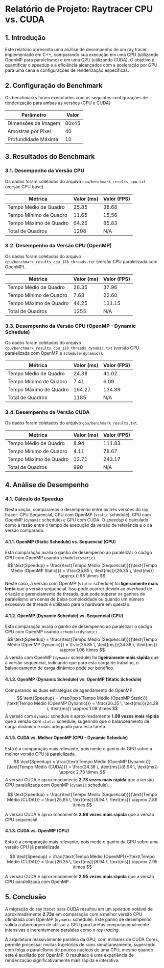 # Relatório de Projeto: Raytracer CPU vs. CUDA

## 1. Introdução
Este relatório apresenta uma análise de desempenho de um ray tracer implementado em C++, comparando sua execução em uma CPU (utilizando OpenMP para paralelismo) e em uma GPU (utilizando CUDA). O objetivo é quantificar o *speedup* e a eficiência alcançados com a aceleração por GPU para uma cena e configurações de renderização específicas.

## 2. Configuração do Benchmark
Os benchmarks foram executados com as seguintes configurações de renderização para ambas as versões (CPU e CUDA):

| Parâmetro           | Valor   |
|---------------------|---------|
| Dimensões da Imagem | 80x45   |
| Amostras por Pixel  | 40      |
| Profundidade Máxima | 10      |

## 3. Resultados do Benchmark

### 3.1. Desempenho da Versão CPU
Os dados foram coletados do arquivo `cpu/benchmark_results_cpu.txt` (versão CPU base).

| Métrica                 | Valor (ms) | Valor (FPS) |
|-------------------------|------------|-------------|
| Tempo Médio de Quadro   | 25.85      | 38.68       |
| Tempo Mínimo de Quadro  | 11.65      | 15.56       |
| Tempo Máximo de Quadro  | 64.26      | 85.83       |
| Total de Quadros        | 1208       | N/A         |

### 3.2. Desempenho da Versão CPU (OpenMP)
Os dados foram coletados do arquivo `cpu/benchmark_results_cpu_128_threads.txt` (versão CPU paralelizada com OpenMP).

| Métrica                 | Valor (ms) | Valor (FPS) |
|-------------------------|------------|-------------|
| Tempo Médio de Quadro   | 26.35      | 37.96       |
| Tempo Mínimo de Quadro  | 7.63       | 22.60       |
| Tempo Máximo de Quadro  | 44.25      | 131.15      |
| Total de Quadros        | 1255       | N/A         |

### 3.3. Desempenho da Versão CPU (OpenMP - Dynamic Schedule)
Os dados foram coletados do arquivo `cpu/benchmark_results_cpu_128_threads_dynamic.txt` (versão CPU paralelizada com OpenMP e `schedule(dynamic)`).

| Métrica                 | Valor (ms) | Valor (FPS) |
|-------------------------|------------|-------------|
| Tempo Médio de Quadro   | 24.38      | 41.02       |
| Tempo Mínimo de Quadro  | 7.41       | 6.09        |
| Tempo Máximo de Quadro  | 164.27     | 134.89      |
| Total de Quadros        | 1185       | N/A         |

### 3.4. Desempenho da Versão CUDA
Os dados foram coletados do arquivo `gpu/benchmark_results.txt`.

| Métrica                 | Valor (ms) | Valor (FPS) |
|-------------------------|------------|-------------|
| Tempo Médio de Quadro   | 8.94       | 111.83      |
| Tempo Mínimo de Quadro  | 4.11       | 78.67       |
| Tempo Máximo de Quadro  | 12.71      | 243.17      |
| Total de Quadros        | 998        | N/A         |

## 4. Análise de Desempenho

### 4.1. Cálculo do Speedup
Nesta seção, comparamos o desempenho entre as três versões do ray tracer: CPU Sequencial, CPU com OpenMP (`static` schedule), CPU com OpenMP (`dynamic` schedule) e GPU com CUDA. O *speedup* é calculado como a razão entre o tempo de execução da versão de referência e o da versão comparada.

#### 4.1.1. OpenMP (Static Schedule) vs. Sequencial (CPU)
Esta comparação avalia o ganho de desempenho ao paralelizar o código CPU com OpenMP usando `schedule(static)`.
$$ \text{Speedup} = \frac{\text{Tempo Médio (Sequencial)}}{\text{Tempo Médio (OpenMP Static)}} = \frac{25.85 \, \text{ms}}{26.35 \, \text{ms}} \approx 0.98 \times $$
Neste caso, a versão com OpenMP (`static` schedule) foi **ligeiramente mais lenta** que a versão sequencial. Isso pode ocorrer devido ao *overhead* de criação e gerenciamento de threads, que pode superar os ganhos de paralelismo em cenas de baixa complexidade ou quando um número excessivo de threads é utilizado para o hardware em questão.

#### 4.1.2. OpenMP (Dynamic Schedule) vs. Sequencial (CPU)
Esta comparação avalia o ganho de desempenho ao paralelizar o código CPU com OpenMP usando `schedule(dynamic)`.
$$ \text{Speedup} = \frac{\text{Tempo Médio (Sequencial)}}{\text{Tempo Médio (OpenMP Dynamic)}} = \frac{25.85 \, \text{ms}}{24.38 \, \text{ms}} \approx 1.06 \times $$
A versão com OpenMP (`dynamic` schedule) foi **ligeiramente mais rápida** que a versão sequencial, indicando que para esta carga de trabalho, o balanceamento de carga dinâmico pode ser benéfico.

#### 4.1.3. OpenMP (Dynamic Schedule) vs. OpenMP (Static Schedule)
Comparando as duas estratégias de agendamento do OpenMP.
$$ \text{Speedup} = \frac{\text{Tempo Médio (OpenMP Static)}}{\text{Tempo Médio (OpenMP Dynamic)}} = \frac{26.35 \, \text{ms}}{24.38 \, \text{ms}} \approx 1.08 \times $$
A versão com `dynamic` schedule é aproximadamente **1.08 vezes mais rápida** que a versão com `static` schedule, sugerindo que o balanceamento de carga dinâmico é mais adequado para esta tarefa.

#### 4.1.5. CUDA vs. Melhor OpenMP (CPU - Dynamic Schedule)
Esta é a comparação mais relevante, pois mede o ganho da GPU sobre a melhor versão CPU já paralelizada.
$$ \text{Speedup} = \frac{\text{Tempo Médio (OpenMP Dynamic)}}{\text{Tempo Médio (CUDA)}} = \frac{24.38 \, \text{ms}}{8.94 \, \text{ms}} \approx 2.73 \times $$
A versão CUDA é aproximadamente **2.73 vezes mais rápida** que a versão CPU paralelizada com OpenMP (`dynamic` schedule).


$$
\text{Speedup} = \frac{\text{Tempo Médio (Sequencial)}}{\text{Tempo Médio (CUDA)}} = \frac{25.85 \, \text{ms}}{8.94 \, \text{ms}} \approx 2.89 \times
$$

A versão CUDA é aproximadamente **2.89 vezes mais rápida** que a versão CPU sequencial.

#### 4.1.3. CUDA vs. OpenMP (CPU)
Esta é a comparação mais relevante, pois mede o ganho da GPU sobre uma versão CPU já paralelizada.

$$
\text{Speedup} = \frac{\text{Tempo Médio (OpenMP)}}{\text{Tempo Médio (CUDA)}} = \frac{26.35 \, \text{ms}}{8.94 \, \text{ms}} \approx 2.95 \times
$$

A versão CUDA é aproximadamente **2.95 vezes mais rápida** que a versão CPU paralelizada com OpenMP.

## 5. Conclusão
A migração do ray tracer para CUDA resultou em um *speedup* notável de aproximadamente **2.73x** em comparação com a melhor versão CPU otimizada com OpenMP (`dynamic` schedule). Este ganho de desempenho valida a abordagem de utilizar a GPU para tarefas computacionalmente intensivas e inerentemente paralelas como o *ray tracing*.

A arquitetura massivamente paralela da GPU, com milhares de CUDA Cores, permite processar muitas trajetórias de raios simultaneamente, superando com folga o paralelismo de poucos núcleos de uma CPU, mesmo quando este é auxiliado por OpenMP. O resultado é uma experiência de renderização significativamente mais rápida e interativa.
